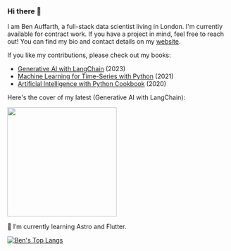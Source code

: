 ### Hi there 👋

I am Ben Auffarth, a full-stack data scientist living in London. I'm currently available for contract work. If you have a project in mind, feel free to reach out! You can find my bio and contact details on my [website](https://benauffarth.com).

If you like my contributions, please check out my books:
* [Generative AI with LangChain](https://amzn.to/3ua3mbY) (2023)
* [Machine Learning for Time-Series with Python](https://amzn.to/3z1lCSI) (2021)
* [Artificial Intelligence with Python Cookbook](https://amzn.to/3qvEVQc) (2020)

Here's the cover of my latest (Generative AI with LangChain):

[<img src="https://github.com/benman1/benman1/assets/10786684/33c5d8b6-ac81-47b9-a3eb-892c736c19c3" width="248">](https://amzn.to/3ua3mbY)

🌱 I’m currently learning Astro and Flutter. 

[![Ben's Top Langs](https://github-readme-stats.vercel.app/api/top-langs/?username=benman1)](https://github.com/anuraghazra/github-readme-stats)
